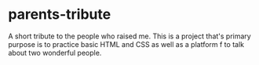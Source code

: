 # parents-tribute
A short tribute to the people who raised me. This is a project that's primary purpose is to practice basic HTML and CSS as well as a platform f to talk about two wonderful people.